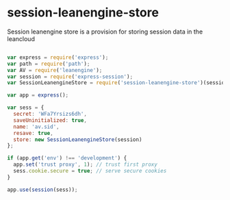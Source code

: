 # session-leanengine-store
Session leanengine store is a provision for storing session data in the leancloud


``` javascript 

var express = require('express');
var path = require('path');
var AV = require('leanengine');
var session = require('express-session');
var SessionLeanengineStore = require('session-leanengine-store')(session, AV);

var app = express();

var sess = {
  secret: 'WFa7Yrsizs6dh',
  saveUninitialized: true,
  name: 'av.sid',
  resave: true,
  store: new SessionLeanengineStore(session)
};

if (app.get('env') !== 'development') {
  app.set('trust proxy', 1); // trust first proxy
  sess.cookie.secure = true; // serve secure cookies
}

app.use(session(sess));

```